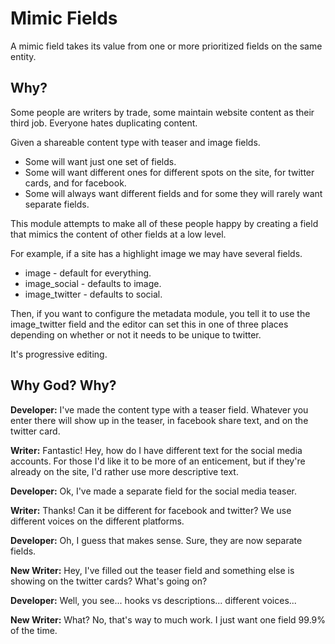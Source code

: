 # Mimic Fields

A mimic field takes its value from one or more prioritized fields on the same entity.

## Why?

Some people are writers by trade, some maintain website content as their third job.
Everyone hates duplicating content.

Given a shareable content type with teaser and image fields.
* Some will want just one set of fields.
* Some will want different ones for different spots on the site, for twitter cards, and for facebook.
* Some will always want different fields and for some they will rarely want separate fields.

This module attempts to make all of these people happy by creating a field that mimics 
the content of other fields at a low level.

For example, if a site has a highlight image we may have several fields.
* image - default for everything.
* image_social - defaults to image.
* image_twitter - defaults to social.

Then, if you want to configure the metadata module, you tell it to use
the image_twitter field and the editor can set this in one of three places
depending on whether or not it needs to be unique to twitter.

It's progressive editing.

## Why God? Why? 

**Developer:** I've made the content type with a teaser field. Whatever you 
enter there will show up in the teaser, in facebook share text, and on 
the twitter card.
 
**Writer:** Fantastic! Hey, how do I have different text for the social media
accounts. For those I'd like it to be more of an enticement, but if they're
already on the site, I'd rather use more descriptive text.

**Developer:** Ok, I've made a separate field for the social media teaser.

**Writer:** Thanks! Can it be different for facebook and twitter? We use
different voices on the different platforms.

**Developer:** Oh, I guess that makes sense. Sure, they are now separate fields.

**New Writer:** Hey, I've filled out the teaser field and something else is
showing on the twitter cards? What's going on?

**Developer:** Well, you see... hooks vs descriptions... different voices...
 
**New Writer:** What? No, that's way to much work. I just want one field 99.9%
of the time.

